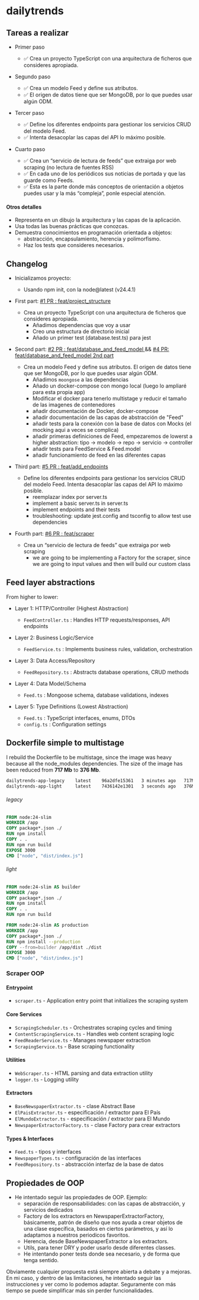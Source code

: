 # dailytrends


## Tareas a realizar

- Primer paso
  - ✅ Crea un proyecto TypeScript con una arquitectura de ficheros que consideres apropiada.

- Segundo paso
  -  ✅ Crea un modelo Feed y define sus atributos. 
  -  ✅ El origen de datos tiene que ser MongoDB, por lo que puedes usar algún ODM.

- Tercer paso
  -  ✅ Define los diferentes endpoints para gestionar los servicios CRUD del modelo Feed. 
  -  ✅ Intenta desacoplar las capas del API lo máximo posible.

- Cuarto paso 
  - ✅ Crea un “servicio de lectura de feeds” que extraiga por web scraping (no lectura de fuentes RSS) 
  - ✅ En cada uno de los periódicos sus noticias de portada y que las guarde como Feeds. 
  - ✅ Esta es la parte donde más conceptos de orientación a objetos puedes usar y la más “compleja”, ponle especial atención.

#### Otros detalles

- Representa en un dibujo la arquitectura y las capas de la aplicación.
- Usa todas las buenas prácticas que conozcas.
- Demuestra conocimientos en programación orientada a objetos: 
  - abstracción, encapsulamiento, herencia y polimorfismo.
  - Haz los tests que consideres necesarios.

## Changelog

- Inicializamos proyecto:
    - Usando npm init, con la node@latest (v24.4.1)

- First part: [#1 PR : feat/project_structure ](https://github.com/aabril/dailytrends/pull/1)
    - Crea un proyecto TypeScript con una arquitectura de ficheros que consideres apropiada.
      - Añadimos dependencias que voy a usar 
      - Creo una estructura de directorio inicial
      - Añado un primer test (database.test.ts) para jest

- Second part: [#2 PR : feat/database_and_feed_model ](https://github.com/aabril/dailytrends/pull/2) && [#4 PR: feat/database_and_feed_model 2nd part](https://github.com/aabril/dailytrends/pull/4)
  - Crea un modelo Feed y define sus atributos. El origen de datos tiene que ser MongoDB, por lo que puedes usar algún ODM.
    - Añadimos `moongose` a las dependencias
    - Añado un docker-compose con mongo local (luego lo ampliaré para esta propia app)
    - Modificar el docker para tenerlo multistage y reducir el tamaño de las imagenes de contenedores
    - añadir documentación de Docker, docker-compose
    - añadir documentación de las capas de abstracción de "Feed"
    - añadir tests para la conexión con la base de datos con Mocks (el mocking aqui a veces se complica)
    - añadir primeras definiciones de Feed, empezaremos de lowerst a higher abstraction: tipo -> modelo -> repo -> servicio -> controller
    - añadir tests para FeedService & Feed.model 
    - añadir funcionamiento de feed en las diferentes capas

- Third part: [#5 PR : feat/add_endpoints ](https://github.com/aabril/dailytrends/pull/5)
  - Define los diferentes endpoints para gestionar los servicios CRUD del modelo Feed. Intenta desacoplar las capas del API lo máximo posible.
    - reemplazar index por server.ts
    - implement a basic server.ts in server.ts
    - implement endpoints and their tests
    - troubleshooting: update jest.config and tsconfig to allow test use dependencies

- Fourth part: [#6 PR : feat/scraper](https://github.com/aabril/dailytrends/pull/6)
  - Crea un “servicio de lectura de feeds” que extraiga por web scraping 
    - we are going to be implementing a Factory for the scraper, since we are going to input values and then will build our custom class

## Feed layer abstractions

From higher to lower:

- Layer 1: HTTP/Controller (Highest Abstraction)  
  - `FeedController.ts` : Handles HTTP requests/responses, API endpoints

- Layer 2: Business Logic/Service
  - `FeedService.ts`    : Implements business rules, validation, orchestration

- Layer 3: Data Access/Repository 
  - `FeedRepository.ts` : Abstracts database operations, CRUD methods

- Layer 4: Data Model/Schema
  - `Feed.ts`           : Mongoose schema, database validations, indexes

- Layer 5: Type Definitions (Lowest Abstraction) 
  - `Feed.ts`           : TypeScript interfaces, enums, DTOs
  - `config.ts`         : Configuration settings

## Dockerfile simple to multistage

I rebuild the Dockerfile to be multistage, since the image was heavy because all the node_modules dependencies.
The size of the image has been reduced from **717 Mb** to **376 Mb**.

```bash
dailytrends-app-legacy    latest    96a2dfe15361   3 minutes ago   717MB
dailytrends-app-light     latest    7436142e1301   3 seconds ago   376MB
```

###### legacy 

```Dockerfile
FROM node:24-slim
WORKDIR /app
COPY package*.json ./
RUN npm install
COPY . .
RUN npm run build
EXPOSE 3000
CMD ["node", "dist/index.js"]
```

###### light

```Dockerfile
FROM node:24-slim AS builder
WORKDIR /app
COPY package*.json ./
RUN npm install
COPY . .
RUN npm run build

FROM node:24-slim AS production
WORKDIR /app
COPY package*.json ./
RUN npm install --production
COPY --from=builder /app/dist ./dist
EXPOSE 3000
CMD ["node", "dist/index.js"]

```


###  Scraper OOP 

#### Entrypoint
- `scraper.ts`                     - Application entry point that initializes the scraping system

#### Core Services
- `ScrapingScheduler.ts`           - Orchestrates scraping cycles and timing
- `ContentScrapingService.ts`      - Handles web content scraping logic
- `FeedReaderService.ts`           - Manages newspaper extraction
- `ScrapingService.ts`             - Base scraping functionality

#### Utilities
- `WebScraper.ts`                  - HTML parsing and data extraction utility
- `logger.ts`                      - Logging utility

#### Extractors
- `BaseNewspaperExtractor.ts`      - clase Abstract Base
- `ElPaisExtractor.ts`             - especificación / extractor para El País 
- `ElMundoExtractor.ts`            - especificación / extractor para El Mundo
- `NewspaperExtractorFactory.ts`   - clase Factory  para crear extractors

#### Types & Interfaces
- `Feed.ts`                        - tipos y interfaces
- `NewspaperTypes.ts`              - configuración de las interfaces
- `FeedRepository.ts`              - abstracción interfaz de la base de datos

## Propiedades de OOP

- He intentado seguir las propiedades de OOP. Ejemplo:
  - separación de responsabilidades: con las capas de abstracción, y servicios dedicados
  - Factory de los extractors en NewspaperExtractorFactory, básicamente, patrón de diseño que nos ayuda a crear objetos de una clase específica, basados en ciertos parámetros, y así lo adaptamos a nuestros periodicos favoritos.
  - Herencia, desde BaseNewspaperExtractor a los extractors.
  - Utils, para tener DRY y poder usarlo desde diferentes classes.
  - He intentando poner tests donde sea necesario, y de forma que tenga sentido.


Obviamente cualquier propuesta está siempre abierta a debate y a mejoras. 
En mi caso, y dentro de las limitaciones, he intentado seguir las instrucciones y ver como lo podemos adaptar. 
Seguramente con más tiempo se puede simplificar más sin perder funcionalidades.